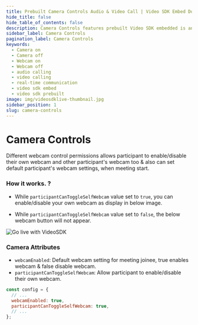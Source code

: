 ```yaml
---
title: Prebuilt Camera Controls Audio & Video Call | Video SDK Embed Docs
hide_title: false
hide_table_of_contents: false
description: Camera Controls features prebuilt Video SDK embedded is an easy-to-use video calling API. Video SDK Prebuilt makes it easy for developers to add video calls 10 in minutes to any website or app.
sidebar_label: Camera Controls
pagination_label: Camera Controls
keywords:
  - Camera on
  - Camera off
  - Webcam on
  - Webcam off
  - audio calling
  - video calling
  - real-time communication
  - video sdk embed
  - video sdk prebuilt
image: img/videosdklive-thumbnail.jpg
sidebar_position: 1
slug: camera-controls
---
```


# Camera Controls

Different webcam control permissions allows participant to enable/disable their own webcam and other participant's webcam too & also can set default participant's webcam settings, when meeting start.

### How it works. ?

- While `participantCanToggleSelfWebcam` value set to `true`, you can enable/disable your own webcam as display in below image.

- While `participantCanToggleSelfWebcam` value set to `false`, the below webcam button will not appear.

![Go live with VideoSDK](/img/prebuilt/prebuilt-webcam.png)

### Camera Attributes

- `webcamEnabled`: Default webcam setting for meeting joinee, true enables webcam & false disable webcam.
- `participantCanToggleSelfWebcam`: Allow participant to enable/disable their own webcam.

```js title="index.html"
const config = {
  // ...
  webcamEnabled: true,
  participantCanToggleSelfWebcam: true,
  // ...
};
```
